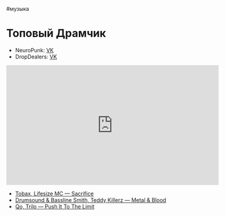 #музыка 

# Топовый Драмчик

- NeuroPunk: [VK](https://vk.com/neuropunkrecords)
- DropDealers: [VK](https://vk.com/dropdealerz)

<iframe width="560" height="315" src="https://www.youtube.com/embed/1n0Nd55YyAk" title="YouTube video player" frameborder="0" allow="accelerometer; autoplay; clipboard-write; encrypted-media; gyroscope; picture-in-picture; web-share" allowfullscreen></iframe>

- [Tobax, Lifesize MC — Sacrifice](https://vk.com/audio-2001898613_80898613)
- [Drumsound & Bassline Smith, Teddy Killerz — Metal & Blood](https://music.yandex.ru/album/5847222/track/43819917)
- [Qo, Trilo — Push It To The Limit](https://music.yandex.ru/album/7388929/track/52467702)